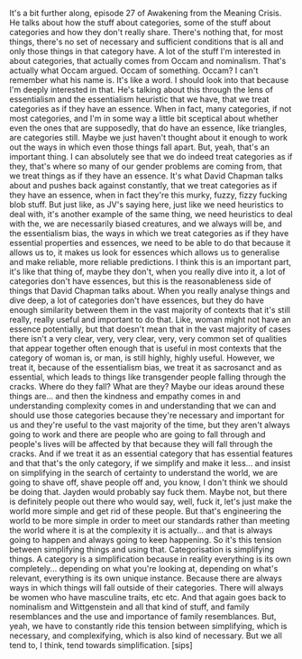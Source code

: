 ﻿It's a bit further along, episode 27 of Awakening from the Meaning Crisis. He talks about how
the stuff about categories, some of the stuff about categories and how they don't really
share. There's nothing that, for most things, there's no set of necessary and sufficient
conditions that is all and only those things in that category have. A lot of the stuff
I'm interested in about categories, that actually comes from Occam and nominalism. That's actually
what Occam argued. Occam of something. Occam? I can't remember what his name is. It's like
a word. I should look into that because I'm deeply interested in that. He's talking about
this through the lens of essentialism and the essentialism heuristic that we have, that
we treat categories as if they have an essence. When in fact, many categories, if not most
categories, and I'm in some way a little bit sceptical about whether even the ones that
are supposedly, that do have an essence, like triangles, are categories still. Maybe we
just haven't thought about it enough to work out the ways in which even those things fall
apart. But, yeah, that's an important thing. I can absolutely see that we do indeed treat
categories as if they, that's where so many of our gender problems are coming from, that
we treat things as if they have an essence. It's what David Chapman talks about and pushes
back against constantly, that we treat categories as if they have an essence, when in fact they're
this murky, fuzzy, fizzy fucking blob stuff. But just like, as JV's saying here, just like
we need heuristics to deal with, it's another example of the same thing, we need heuristics
to deal with the, we are necessarily biased creatures, and we always will be, and the
essentialism bias, the ways in which we treat categories as if they have essential properties
and essences, we need to be able to do that because it allows us to, it makes us look
for essences which allows us to generalise and make reliable, more reliable predictions.
I think this is an important part, it's like that thing of, maybe they don't, when you
really dive into it, a lot of categories don't have essences, but this is the reasonableness
side of things that David Chapman talks about. When you really analyse things and dive deep,
a lot of categories don't have essences, but they do have enough similarity between them
in the vast majority of contexts that it's still really, really useful and important
to do that. Like, woman might not have an essence potentially, but that doesn't mean
that in the vast majority of cases there isn't a very clear, very, very clear, very, very
common set of qualities that appear together often enough that is useful in most contexts
that the category of woman is, or man, is still highly, highly useful. However, we treat
it, because of the essentialism bias, we treat it as sacrosanct and as essential, which leads
to things like transgender people falling through the cracks. Where do they fall? What
are they? Maybe our ideas around these things are... and then the kindness and empathy comes
in and understanding complexity comes in and understanding that we can and should use those
categories because they're necessary and important for us and they're useful to the vast majority
of the time, but they aren't always going to work and there are people who are going
to fall through and people's lives will be affected by that because they will fall through
the cracks. And if we treat it as an essential category that has essential features and that
that's the only category, if we simplify and make it less... and insist on simplifying
in the search of certainty to understand the world, we are going to shave off, shave people
off and, you know, I don't think we should be doing that. Jayden would probably say fuck
them. Maybe not, but there is definitely people out there who would say, well, fuck it, let's
just make the world more simple and get rid of these people. But that's engineering the
world to be more simple in order to meet our standards rather than meeting the world where
it is at the complexity it is actually... and that is always going to happen and always
going to keep happening. So it's this tension between simplifying things and using that.
Categorisation is simplifying things. A category is a simplification because in reality everything
is its own completely... depending on what you're looking at, depending on what's relevant,
everything is its own unique instance. Because there are always ways in which things will
fall outside of their categories. There will always be women who have masculine traits,
etc etc. And that again goes back to nominalism and Wittgenstein and all that kind of stuff,
and family resemblances and the use and importance of family resemblances. But, yeah, we have
to constantly ride this tension between simplifying, which is necessary, and complexifying, which
is also kind of necessary. But we all tend to, I think, tend towards simplification.
[sips]
